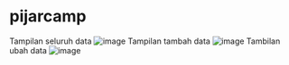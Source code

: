 # pijarcamp

Tampilan seluruh data
![image](https://user-images.githubusercontent.com/42950482/226696793-33877830-bc9a-4b05-a064-1289b93f95f9.png)
Tampilan tambah data
![image](https://user-images.githubusercontent.com/42950482/226697094-8364c7c2-0200-417c-bf91-d3843f62399b.png)
Tambilan ubah data
![image](https://user-images.githubusercontent.com/42950482/226697190-e7e4710e-04be-44b9-8430-07c882cb8d4d.png)
